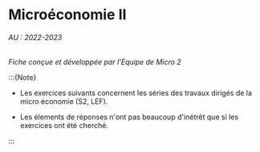 # Microéconomie II

###### AU : 2022-2023

<i> Fiche conçue et développée par l'Equipe de Micro 2</i>


:::{Note}
- Les exercices suivants concernent les séries des travaux dirigés de la micro économie (S2, LEF). 

- Les élements de réponses n'ont pas beaucoup d'inétrêt que si les exercices ont été cherché. 

:::

